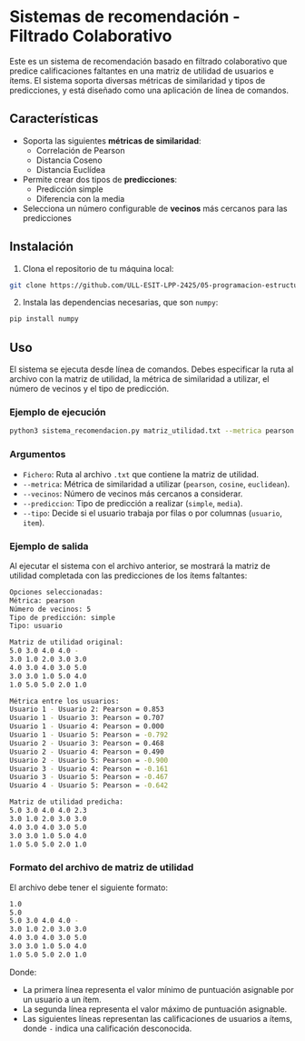 # Sistemas de recomendación - Filtrado Colaborativo

Este es un sistema de recomendación basado en filtrado colaborativo que predice calificaciones faltantes en una matriz de utilidad de usuarios e ítems. El sistema soporta diversas métricas de similaridad y tipos de predicciones, y está diseñado como una aplicación de línea de comandos.

## Características
- Soporta las siguientes **métricas de similaridad**:
  - Correlación de Pearson
  - Distancia Coseno
  - Distancia Euclídea
- Permite crear dos tipos de **predicciones**:
  - Predicción simple
  - Diferencia con la media
- Selecciona un número configurable de **vecinos** más cercanos para las predicciones

## Instalación
1. Clona el repositorio de tu máquina local:
```bash
git clone https://github.com/ULL-ESIT-LPP-2425/05-programacion-estructurada-oscar-navarro-mesa-alu0101504094.git
```

2. Instala las dependencias necesarias, que son `numpy`:
```bash
pip install numpy
```

## Uso
El sistema se ejecuta desde línea de comandos. Debes especificar la ruta al archivo con la matriz de utilidad, la métrica de similaridad a utilizar, el número de vecinos y el tipo de predicción.

### Ejemplo de ejecución
```bash
python3 sistema_recomendacion.py matriz_utilidad.txt --metrica pearson --vecinos 5 --prediccion simple --tipo usuario
```

### Argumentos
- `Fichero`: Ruta al archivo `.txt` que contiene la matriz de utilidad.
- `--metrica`: Métrica de similaridad a utilizar (`pearson`, `cosine`, `euclidean`).
- `--vecinos`: Número de vecinos más cercanos a considerar.
- `--prediccion`: Tipo de predicción a realizar (`simple`, `media`).
- `--tipo`: Decide si el usuario trabaja por filas o por columnas (`usuario`, `item`).

### Ejemplo de salida
Al ejecutar el sistema con el archivo anterior, se mostrará la matriz de utilidad completada con las predicciones de los ítems faltantes:
```bash
Opciones seleccionadas:
Métrica: pearson
Número de vecinos: 5
Tipo de predicción: simple
Tipo: usuario

Matriz de utilidad original:
5.0 3.0 4.0 4.0 -
3.0 1.0 2.0 3.0 3.0
4.0 3.0 4.0 3.0 5.0
3.0 3.0 1.0 5.0 4.0
1.0 5.0 5.0 2.0 1.0

Métrica entre los usuarios:
Usuario 1 - Usuario 2: Pearson = 0.853
Usuario 1 - Usuario 3: Pearson = 0.707
Usuario 1 - Usuario 4: Pearson = 0.000
Usuario 1 - Usuario 5: Pearson = -0.792
Usuario 2 - Usuario 3: Pearson = 0.468
Usuario 2 - Usuario 4: Pearson = 0.490
Usuario 2 - Usuario 5: Pearson = -0.900
Usuario 3 - Usuario 4: Pearson = -0.161
Usuario 3 - Usuario 5: Pearson = -0.467
Usuario 4 - Usuario 5: Pearson = -0.642

Matriz de utilidad predicha:
5.0 3.0 4.0 4.0 2.3
3.0 1.0 2.0 3.0 3.0
4.0 3.0 4.0 3.0 5.0
3.0 3.0 1.0 5.0 4.0
1.0 5.0 5.0 2.0 1.0
```

### Formato del archivo de matriz de utilidad
El archivo debe tener el siguiente formato:
```bash
1.0
5.0
5.0 3.0 4.0 4.0 -
3.0 1.0 2.0 3.0 3.0 
4.0 3.0 4.0 3.0 5.0
3.0 3.0 1.0 5.0 4.0
1.0 5.0 5.0 2.0 1.0
```
Donde:
- La primera línea representa el valor mínimo de puntuación asignable por un usuario a un ítem.
- La segunda línea representa el valor máximo de puntuación asignable.
- Las siguientes líneas representan las calificaciones de usuarios a ítems, donde `-` indica una calificación desconocida.
